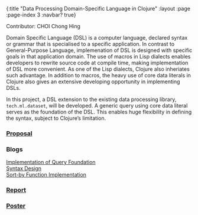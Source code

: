{:title "Data Processing Domain-Specific Language in Clojure"
 :layout :page
 :page-index 3
 :navbar? true}

Contributor: CHOI Chong Hing

Domain Specific Language (DSL) is a computer language, declared syntax or grammar that is specialised to a specific application. In contrast to General-Purpose Language, implemenation of DSL is designed with specific goals in that application domain. The use of macros in Lisp dialects enables developers to rewrite source code at compile time, making implementation of DSL more convenient. As one of the Lisp dialects, Clojure also inheriates such advantage. In addition to macros, the heavy use of core data literals in Clojure also gives an extensive developing opportunity in implementing DSLs.

In this project, a DSL extension to the existing data processing library, ```tech.ml.dataset```, will be developed. A generic query using core data literal serves as the foundation of the DSL. This enables huge flexibility in defining the syntax, subject to Clojure’s limitation.

### [Proposal](/pdf/Proposal-CHOI-Chong-Hing.pdf)

### Blogs
[Implementation of Query Foundation](/posts-output/2022-01-29-Blog-Post-CHOI-Chong-Hing/2022-01-29-Blog-Post-CHOI-Chong-Hing)<br/>
[Syntax Design](/posts-output/2022-02-26-Blog-Post-CHOI-Chong-Hing/2022-02-26-Blog-Post-CHOI-Chong-Hing)<br/>
[Sort-by Function Implementation](/posts-output/2022-03-12-Blog-Post-CHOI-Chong-Hing/2022-03-12-Blog-Post-CHOI-Chong-Hing)<br/>

### [Report](/pdf/Report-CHOI-Chong-Hing.pdf)

### [Poster](/pdf/Poster-CHOI-Chong-Hing.pdf)